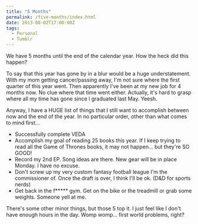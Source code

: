 ```yaml
---
title: "5 Months"
permalink: /five-months/index.html
date: 2013-08-02T17:00:00Z
tags: 
  - Personal
  - Tumblr
---
```


We have 5 months until the end of the calendar year. How the heck did this happen?

To say that this year has gone by in a blur would be a huge understatement. With my mom getting cancer/passing away, I'm not sure where the first quarter of this year went. Then apparently I've been at my new job for 4 months now. No clue where that time went either. Actually, it's hard to grasp where all my time has gone since I graduated last May. Yeesh.

Anyway, I have a HUGE list of things that I still want to accomplish between now and the end of the year. In no particular order, other than what comes to mind first...

- Successfully complete VEDA
- Accomplish my goal of reading 25 books this year. If I keep trying to read all the Game of Thrones books, it may not happen... but they're SO GOOD!
- Record my 2nd EP. Song ideas are there. New gear will be in place Monday. I have no excuse.
- Don't screw up my very custom fantasy football league I'm the commissioner of. Once the draft is over, I think I'll be ok. (D&D for sports nerds)
- Get back in the f***** gym. Get on the bike or the treadmill or grab some weights. Someone yell at me.

There's some other minor things, but those 5 top it. I just feel like I don't have enough hours in the day. Womp womp... first world problems, right?
